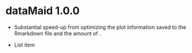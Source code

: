 # dataMaid 1.0.0

*  Substantial speed-up from optimizing the plot information saved to the Rmarkdown file and the amount of .

*  List item
